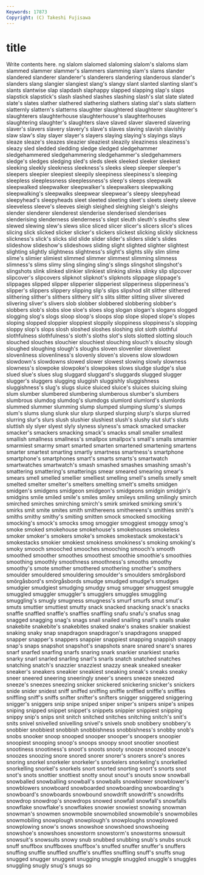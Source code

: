 ```yaml
---
Keywords: 17873 
Copyright: (C) Takeshi Fujisawa
---
```


# title

Write contents here.
ng slalom slalomed slaloming slalom's slaloms slam
slammed slammer slammer's slammers slamming slam's slams slander slandered slanderer
slanderer's slanderers slandering slanderous slander's slanders slang slangier slangiest slang's
slangy slant slanted slanting slant's slants slantwise slap slapdash slaphappy
slapped slapping slap's slaps slapstick slapstick's slash slashed slashes slashing
slash's slat slate slated slate's slates slather slathered slathering slathers
slating slat's slats slattern slatternly slattern's slatterns slaughter slaughtered slaughterer
slaughterer's slaughterers slaughterhouse slaughterhouse's slaughterhouses slaughtering slaughter's slaughters slave slaved
slaver slavered slavering slaver's slavers slavery slavery's slave's slaves slaving
slavish slavishly slaw slaw's slay slayer slayer's slayers slaying slaying's
slayings slays sleaze sleaze's sleazes sleazier sleaziest sleazily sleaziness sleaziness's
sleazy sled sledded sledding sledge sledged sledgehammer sledgehammered sledgehammering sledgehammer's
sledgehammers sledge's sledges sledging sled's sleds sleek sleeked sleeker sleekest
sleeking sleekly sleekness sleekness's sleeks sleep sleeper sleeper's sleepers sleepier
sleepiest sleepily sleepiness sleepiness's sleeping sleepless sleeplessness sleeplessness's sleep's sleeps
sleepwalk sleepwalked sleepwalker sleepwalker's sleepwalkers sleepwalking sleepwalking's sleepwalks sleepwear sleepwear's
sleepy sleepyhead sleepyhead's sleepyheads sleet sleeted sleeting sleet's sleets sleety
sleeve sleeveless sleeve's sleeves sleigh sleighed sleighing sleigh's sleighs slender
slenderer slenderest slenderise slenderised slenderises slenderising slenderness slenderness's slept sleuth
sleuth's sleuths slew slewed slewing slew's slews slice sliced slicer
slicer's slicers slice's slices slicing slick slicked slicker slicker's slickers
slickest slicking slickly slickness slickness's slick's slicks slid slide slider
slider's sliders slide's slides slideshow slideshow's slideshows sliding slight slighted
slighter slightest slighting slightly slightness slightness's slight's slights slily slim
slime slime's slimier slimiest slimmed slimmer slimmest slimming slimness slimness's
slims slimy sling slinging sling's slings slingshot slingshot's slingshots slink
slinked slinkier slinkiest slinking slinks slinky slip slipcover slipcover's slipcovers
slipknot slipknot's slipknots slippage slippage's slippages slipped slipper slipperier slipperiest
slipperiness slipperiness's slipper's slippers slippery slipping slip's slips slipshod slit
slither slithered slithering slither's slithers slithery slit's slits slitter slitting
sliver slivered slivering sliver's slivers slob slobber slobbered slobbering slobber's
slobbers slob's slobs sloe sloe's sloes slog slogan slogan's slogans
slogged slogging slog's slogs sloop sloop's sloops slop slope sloped
slope's slopes sloping slopped sloppier sloppiest sloppily sloppiness sloppiness's slopping
sloppy slop's slops slosh sloshed sloshes sloshing slot sloth slothful
slothfulness slothfulness's sloth's sloths slot's slots slotted slotting slouch slouched
slouches slouchier slouchiest slouching slouch's slouchy slough sloughed sloughing slough's
sloughs sloven slovenlier slovenliest slovenliness slovenliness's slovenly sloven's slovens slow
slowdown slowdown's slowdowns slowed slower slowest slowing slowly slowness slowness's
slowpoke slowpoke's slowpokes slows sludge sludge's slue slued slue's slues
slug sluggard sluggard's sluggards slugged slugger slugger's sluggers slugging sluggish
sluggishly sluggishness sluggishness's slug's slugs sluice sluiced sluice's sluices sluicing
sluing slum slumber slumbered slumbering slumberous slumber's slumbers slumbrous slumdog
slumdog's slumdogs slumlord slumlord's slumlords slummed slummer slumming slump slumped
slumping slump's slumps slum's slums slung slunk slur slurp slurped
slurping slurp's slurps slurred slurring slur's slurs slush slushier slushiest
slush's slushy slut slut's sluts sluttish sly slyer slyest slyly
slyness slyness's smack smacked smacker smacker's smackers smacking smack's smacks
small smaller smallest smallish smallness smallness's smallpox smallpox's small's smalls
smarmier smarmiest smarmy smart smarted smarten smartened smartening smartens smarter
smartest smarting smartly smartness smartness's smartphone smartphone's smartphones smart's smarts
smarts's smartwatch smartwatches smartwatch's smash smashed smashes smashing smash's smattering
smattering's smatterings smear smeared smearing smear's smears smell smelled smellier
smelliest smelling smell's smells smelly smelt smelted smelter smelter's smelters
smelting smelt's smelts smidgen smidgen's smidgens smidgeon smidgeon's smidgeons smidgin
smidgin's smidgins smile smiled smile's smiles smiley smileys smiling smilingly
smirch smirched smirches smirching smirch's smirk smirked smirking smirk's smirks
smit smite smites smith smithereens smithereens's smithies smith's smiths smithy
smithy's smiting smitten smock smocked smocking smocking's smock's smocks smog
smoggier smoggiest smoggy smog's smoke smoked smokehouse smokehouse's smokehouses smokeless
smoker smoker's smokers smoke's smokes smokestack smokestack's smokestacks smokier smokiest
smokiness smokiness's smoking smoking's smoky smooch smooched smooches smooching smooch's
smooth smoothed smoother smoothes smoothest smoothie smoothie's smoothies smoothing smoothly
smoothness smoothness's smooths smoothy smoothy's smote smother smothered smothering smother's
smothers smoulder smouldered smouldering smoulder's smoulders smörgåsbord smörgåsbord's smörgåsbords smudge
smudged smudge's smudges smudgier smudgiest smudging smudgy smug smugger smuggest
smuggle smuggled smuggler smuggler's smugglers smuggles smuggling smuggling's smugly smugness
smugness's smurf smurfs smut smut's smuts smuttier smuttiest smutty snack
snacked snacking snack's snacks snaffle snaffled snaffle's snaffles snaffling snafu
snafu's snafus snag snagged snagging snag's snags snail snailed snailing
snail's snails snake snakebite snakebite's snakebites snaked snake's snakes snakier
snakiest snaking snaky snap snapdragon snapdragon's snapdragons snapped snapper snapper's
snappers snappier snappiest snapping snappish snappy snap's snaps snapshot snapshot's
snapshots snare snared snare's snares snarf snarfed snarfing snarfs snaring
snark snarkier snarkiest snarks snarky snarl snarled snarling snarl's snarls
snatch snatched snatches snatching snatch's snazzier snazziest snazzy sneak sneaked
sneaker sneaker's sneakers sneakier sneakiest sneaking sneak's sneaks sneaky sneer
sneered sneering sneeringly sneer's sneers sneeze sneezed sneeze's sneezes sneezing
snicker snickered snickering snicker's snickers snide snider snidest sniff sniffed
sniffing sniffle sniffled sniffle's sniffles sniffling sniff's sniffs snifter snifter's
snifters snigger sniggered sniggering snigger's sniggers snip snipe sniped sniper
sniper's snipers snipe's snipes sniping snipped snippet snippet's snippets snippier
snippiest snipping snippy snip's snips snit snitch snitched snitches snitching
snitch's snit's snits snivel snivelled snivelling snivel's snivels snob snobbery
snobbery's snobbier snobbiest snobbish snobbishness snobbishness's snobby snob's snobs snooker
snoop snooped snooper snooper's snoopers snoopier snoopiest snooping snoop's snoops
snoopy snoot snootier snootiest snootiness snootiness's snoot's snoots snooty snooze
snoozed snooze's snoozes snoozing snore snored snorer snorer's snorers snore's
snores snoring snorkel snorkeler snorkeler's snorkelers snorkeling's snorkelled snorkelling snorkel's
snorkels snort snorted snorting snort's snorts snot snot's snots snottier
snottiest snotty snout snout's snouts snow snowball snowballed snowballing snowball's
snowballs snowblower snowblower's snowblowers snowboard snowboarded snowboarding snowboarding's snowboard's snowboards
snowbound snowdrift snowdrift's snowdrifts snowdrop snowdrop's snowdrops snowed snowfall snowfall's
snowfalls snowflake snowflake's snowflakes snowier snowiest snowing snowman snowman's snowmen
snowmobile snowmobiled snowmobile's snowmobiles snowmobiling snowplough snowplough's snowploughs snowplowed snowplowing
snow's snows snowshoe snowshoed snowshoeing snowshoe's snowshoes snowstorm snowstorm's snowstorms
snowsuit snowsuit's snowsuits snowy snub snubbed snubbing snub's snubs snuck
snuff snuffbox snuffboxes snuffbox's snuffed snuffer snuffer's snuffers snuffing snuffle
snuffled snuffle's snuffles snuffling snuff's snuffs snug snugged snugger snuggest
snugging snuggle snuggled snuggle's snuggles snuggling snugly snug's snugs so
